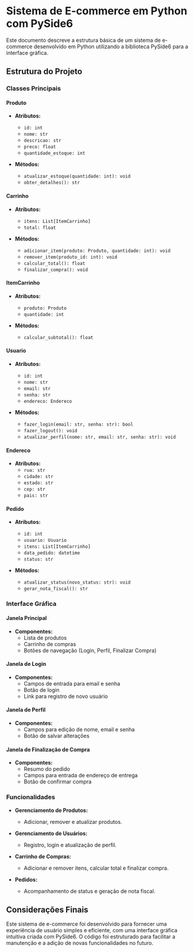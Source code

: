 # Sistema de E-commerce em Python com PySide6

Este documento descreve a estrutura básica de um sistema de e-commerce desenvolvido em Python utilizando a biblioteca PySide6 para a interface gráfica.

## Estrutura do Projeto

### Classes Principais

#### Produto
- **Atributos:**
  - `id: int`
  - `nome: str`
  - `descricao: str`
  - `preco: float`
  - `quantidade_estoque: int`

- **Métodos:**
  - `atualizar_estoque(quantidade: int): void`
  - `obter_detalhes(): str`

#### Carrinho
- **Atributos:**
  - `itens: List[ItemCarrinho]`
  - `total: float`

- **Métodos:**
  - `adicionar_item(produto: Produto, quantidade: int): void`
  - `remover_item(produto_id: int): void`
  - `calcular_total(): float`
  - `finalizar_compra(): void`

#### ItemCarrinho
- **Atributos:**
  - `produto: Produto`
  - `quantidade: int`

- **Métodos:**
  - `calcular_subtotal(): float`

#### Usuario
- **Atributos:**
  - `id: int`
  - `nome: str`
  - `email: str`
  - `senha: str`
  - `endereco: Endereco`

- **Métodos:**
  - `fazer_login(email: str, senha: str): bool`
  - `fazer_logout(): void`
  - `atualizar_perfil(nome: str, email: str, senha: str): void`

#### Endereco
- **Atributos:**
  - `rua: str`
  - `cidade: str`
  - `estado: str`
  - `cep: str`
  - `pais: str`

#### Pedido
- **Atributos:**
  - `id: int`
  - `usuario: Usuario`
  - `itens: List[ItemCarrinho]`
  - `data_pedido: datetime`
  - `status: str`

- **Métodos:**
  - `atualizar_status(novo_status: str): void`
  - `gerar_nota_fiscal(): str`

### Interface Gráfica

#### Janela Principal
- **Componentes:**
  - Lista de produtos
  - Carrinho de compras
  - Botões de navegação (Login, Perfil, Finalizar Compra)

#### Janela de Login
- **Componentes:**
  - Campos de entrada para email e senha
  - Botão de login
  - Link para registro de novo usuário

#### Janela de Perfil
- **Componentes:**
  - Campos para edição de nome, email e senha
  - Botão de salvar alterações

#### Janela de Finalização de Compra
- **Componentes:**
  - Resumo do pedido
  - Campos para entrada de endereço de entrega
  - Botão de confirmar compra

### Funcionalidades

- **Gerenciamento de Produtos:**
  - Adicionar, remover e atualizar produtos.

- **Gerenciamento de Usuários:**
  - Registro, login e atualização de perfil.

- **Carrinho de Compras:**
  - Adicionar e remover itens, calcular total e finalizar compra.

- **Pedidos:**
  - Acompanhamento de status e geração de nota fiscal.

## Considerações Finais

Este sistema de e-commerce foi desenvolvido para fornecer uma experiência de usuário simples e eficiente, com uma interface gráfica intuitiva criada com PySide6. O código foi estruturado para facilitar a manutenção e a adição de novas funcionalidades no futuro.